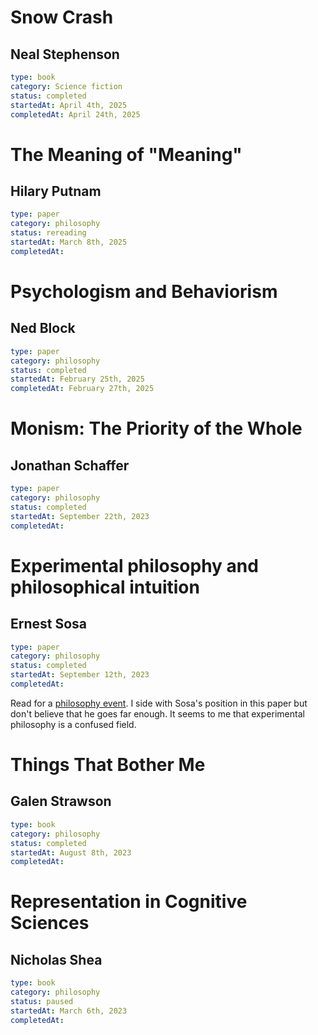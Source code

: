 
# Snow Crash 

## Neal Stephenson

```yaml
type: book 
category: Science fiction
status: completed 
startedAt: April 4th, 2025
completedAt: April 24th, 2025
```
# The Meaning of "Meaning"

##  Hilary Putnam

```yaml
type: paper
category: philosophy
status: rereading
startedAt: March 8th, 2025
completedAt:
```

# Psychologism and Behaviorism

## Ned Block 

```yaml
type: paper
category: philosophy
status: completed 
startedAt: February 25th, 2025
completedAt: February 27th, 2025
```

# Monism: The Priority of the Whole

## Jonathan Schaffer

```yaml
type: paper
category: philosophy
status: completed
startedAt: September 22th, 2023
completedAt:
```

# Experimental philosophy and philosophical intuition

## Ernest Sosa

```yaml
type: paper
category: philosophy
status: completed
startedAt: September 12th, 2023
completedAt:
```

Read for a [philosophy event](https://www.meetup.com/philosophers-and-gamblers/events/296052937). I side with Sosa's position in this paper but don't believe that he goes far enough. It seems to me that experimental philosophy is a confused field.

# Things That Bother Me

## Galen Strawson

```yaml
type: book
category: philosophy
status: completed
startedAt: August 8th, 2023
completedAt:
```

# Representation in Cognitive Sciences

## Nicholas Shea

```yaml
type: book
category: philosophy
status: paused
startedAt: March 6th, 2023
completedAt:
```

